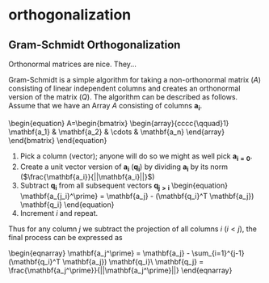 # orthogonalization

## Gram-Schmidt Orthogonalization

Orthonormal matrices are nice. They...

Gram-Schmidt is a simple algorithm for taking a non-orthonormal matrix ($A$) consisting of linear independent columns and creates an orthonormal version of the matrix ($Q$). The algorithm can be described as follows. Assume that we have an Array $A$ consisting of columns $\mathbf{a_i}$.

\begin{equation}
A=\begin{bmatrix}
\begin{array}{cccc{\qquad}1}
\mathbf{a_1} & \mathbf{a_2} & \cdots & \mathbf{a_n}
\end{array}
\end{bmatrix}
\end{equation}


1. Pick a column (vector); anyone will do so we might as well pick $\mathbf{a_{i=0}}$.
1. Create a unit vector version of $\mathbf{a_i}$ ($\mathbf{q_i}$) by dividing $\mathbf{a_i}$ by its norm ($\frac{\mathbf{a_i}}{||\mathbf{a_i}||}$)
2. Subtract $\mathbf{q_i}$ from all subsequent vectors $\mathbf{q_{j>i}}$
\begin{equation}
\mathbf{a_{j_i}^\prime} = \mathbf{a_j} - (\mathbf{q_i}^T \mathbf{a_j}) \mathbf{q_i}
\end{equation}
3. Increment $i$ and repeat.



Thus for any column $j$ we subtract the projection of all columns $i$ ($i < j$), the final process can be expressed as

\begin{eqnarray}
\mathbf{a_j^\prime} = \mathbf{a_j} - \sum_{i=1}^{j-1}(\mathbf{q_i}^T \mathbf{a_j}) \mathbf{q_i}\\
\mathbf{q_j} = \frac{\mathbf{a_j^\prime}}{||\mathbf{a_j^\prime}||}
\end{eqnarray}
    
